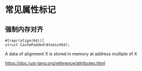 # 常见属性标记

## 强制内存对齐

```rust,ignore,mdbook-runnable
#[repr(align(64))]
struct CachePadded(AtomicU64);
```

A data of alignment X is stored in memory at address multiple of X

https://doc.rust-lang.org/reference/attributes.html
